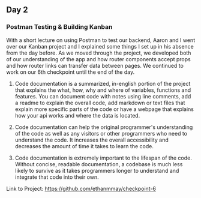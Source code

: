 ## Day 2

### Postman Testing & Building Kanban

With a short lecture on using Postman to test our backend, Aaron and I went over our Kanban project and I explained some things I set up in his absence from the day before. As we moved through the project, we developed both of our understanding of the app and how router components accept props and how router links can transfer data between pages. We continued to work on our 6th checkpoint until the end of the day.

1. Code documentation is a summarized, in-english portion of the project that explains the what, how, why and where of variables, functions and features. You can document code with notes using line comments, add a readme to explain the overall code, add markdown or text files that explain more specific parts of the code or have a webpage that explains how your api works and where the data is located.

2. Code documentation can help the original programmer's understanding of the code as well as any visitors or other programmers who need to understand the code. It increases the overall accessibility and decreases the amount of time it takes to learn the code.

3. Code documentation is extremely important to the lifespan of the code. Without concise, readable documentation, a codebase is much less likely to survive as it takes programmers longer to understand and integrate that code into their own.

Link to Project: https://github.com/ethanmmay/checkpoint-6
